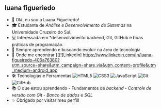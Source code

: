 ## luana figueriedo
- 👋 Olá, eu sou a Luana Figueiredo!
- 🎓 Estudante de *Análise e Desenvolvimento de Sistemas* na Universidade Cruzeiro do Sul.
- 💻 Interessada em *desenvolvimento backend, Git, GitHub e boas práticas de programação.
- 🚀 Sempre aprendendo e buscando evoluir na área de tecnologia
- 🔗 Onde me encontrar [[[![LinkedIn] https://www.linkedin.com/in/luana-figueiredo-406a76380?utm_source=share&utm_campaign=share_via&utm_content=profile&utm_medium=android_app
-  🛠 Tecnologias e Ferramentas ![HTML5](https://img.shields.io/badge/HTML5-E34F26?style=for-the-badge&logo=html5&logoColor=white) ![CSS3](https://img.shields.io/badge/CSS3-1572B6?style=for-the-badge&logo=css3&logoColor=white) ![JavaScript](https://img.shields.io/badge/JavaScript-F7DF1E?style=for-the-badge&logo=javascript&logoColor=black) ![Git](https://img.shields.io/badge/Git-F05032?style=for-the-badge&logo=git&logoColor=white) ![GitHub](https://img.shields.io/badge/GitHub-181717?style=for-the-badge&logo=github&logoColor=white)
-  📚 O que estou aprendendo - Fundamentos de *backend* - *Controle de versão com Git* - *Banco de dados* e *SQL*
-  ✨ Obrigado por visitar meu perfil!

